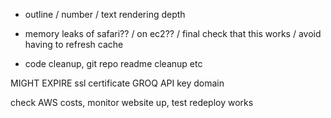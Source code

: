 - outline / number / text rendering depth

- memory leaks of safari?? / on ec2?? / final check that this works / avoid having to refresh cache

- code cleanup, git repo readme cleanup etc

MIGHT EXPIRE
ssl certificate
GROQ API key
domain

check AWS costs, monitor website up, test redeploy works